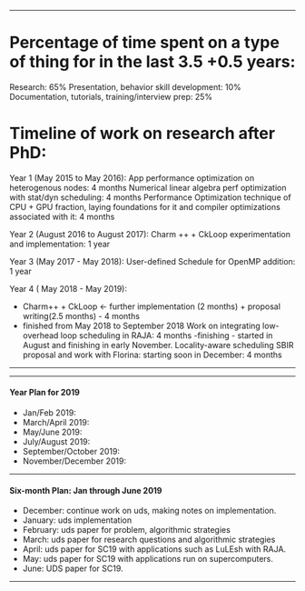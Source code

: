 ----
# Percentage of time spent on a type of thing for in the last 3.5 +0.5 years:

Research: 65%
Presentation, behavior skill development: 10%
Documentation, tutorials, training/interview prep: 25%

# Timeline of work on research after PhD:

Year 1 (May 2015 to May 2016):
App performance optimization on heterogenous nodes: 4 months
Numerical linear algebra perf optimization with stat/dyn scheduling: 4 months
Performance Optimization technique of CPU + GPU fraction, laying foundations for it and compiler optimizations associated with it: 4 months

Year 2 (August 2016 to August 2017):
Charm ++  + CkLoop experimentation and implementation: 1 year

Year 3 (May 2017 - May 2018):
User-defined Schedule for OpenMP addition: 1 year

Year 4 ( May 2018 - May 2019):
 -  Charm++ + CkLoop ← further implementation (2 months) + proposal writing(2.5 months) - 4 months  
 -  finished from May 2018 to September 2018
Work on integrating low-overhead loop scheduling in RAJA: 4 months -finishing - started in August and finishing in early November.
Locality-aware scheduling SBIR proposal and work with Florina: starting soon in December: 4 months
----

----
#### Year Plan for 2019

- Jan/Feb 2019:
- March/April 2019: 
- May/June 2019:
- July/August 2019: 
- September/October 2019: 
- November/December 2019:

----


#### Six-month Plan: Jan through June 2019

- December: continue work on uds, making notes on implementation. 
- January: uds implementation 
- February: uds paper for problem, algorithmic strategies 
- March: uds paper for research questions and algorithmic strategies 
- April: uds paper for SC19 with applications such as LuLEsh with RAJA. 
- May: uds paper for SC19 with applications run on supercomputers. 
- June: UDS paper for SC19. 

----

